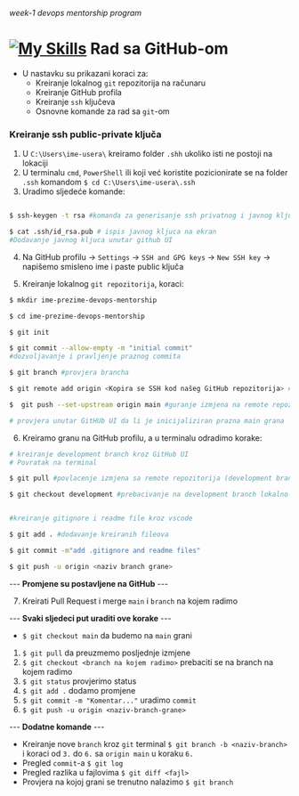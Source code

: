 *week-1 devops mentorship program*

# [![My Skills](https://skillicons.dev/icons?i=git)](https://skillicons.dev) Rad sa GitHub-om 
* U nastavku su prikazani koraci za:
    * Kreiranje lokalnog `git` repozitorija na računaru
    * Kreiranje GitHub profila
    * Kreiranje `ssh` ključeva
    * Osnovne komande za rad sa `git`-om

### Kreiranje ssh public-private ključa
1. U `C:\Users\ime-usera\` kreiramo folder `.shh` ukoliko isti ne postoji na lokaciji
2. U terminalu `cmd`, `PowerShell` ili koji već koristite pozicionirate se na folder `.ssh` komandom
`$ cd C:\Users\ime-usera\.ssh`
3. Uradimo sljedeće komande:
```bash

$ ssh-keygen -t rsa #komanda za generisanje ssh privatnog i javnog kljuca 

$ cat .ssh/id_rsa.pub # ispis javnog kljuca na ekran
#Dodavanje javnog kljuca unutar github UI
```
4. Na GitHub profilu -> `Settings` -> `SSH and GPG keys` -> `New SSH key` -> napišemo smisleno ime i paste public ključa

5. Kreiranje lokalnog `git repozitorija`, koraci:
```bash
$ mkdir ime-prezime-devops-mentorship

$ cd ime-prezime-devops-mentorship

$ git init

$ git commit --allow-empty -m "initial commit" 
#dozvoljavanje i pravljenje praznog commita

$ git branch #provjera brancha

$ git remote add origin <Kopira se SSH kod našeg GitHub repozitorija> #povezivanje sa udaljenim repozitorijem na GitHub

$  git push --set-upstream origin main #guranje izmjena na remote repozitorij

# provjera unutar GitHUb UI da li je inicijaliziran prazna main grana
```
6. Kreiramo granu na GitHub profilu, a u terminalu odradimo korake:
```bash
# kreiranje development branch kroz GitHub UI
# Povratak na terminal

$ git pull #povlacenje izmjena sa remote repozitorija (development branch)

$ git checkout development #prebacivanje na development branch lokalno


#kreiranje gitignore i readme file kroz vscode

$ git add . #dodavanje kreiranih fileova

$ git commit -m"add .gitignore and readme files"

$ git push -u origin <naziv branch grane>
```
--- **Promjene su postavljene na GitHub** ---

7. Kreirati Pull Request i merge `main` i `branch` na kojem radimo

--- **Svaki sljedeci put uraditi ove korake** ---
* `$ git checkout main` da budemo na `main` grani
1. `$ git pull` da preuzmemo posljednje izmjene
2. `$ git checkout <branch na kojem radimo>` prebaciti se na branch na kojem radimo
3. `$ git status` provjerimo status
4. `$ git add .` dodamo promjene
5. `$ git commit -m "Komentar..."` uradimo `commit`
6. `$ git push -u origin <naziv-branch-grane>` 


--- **Dodatne komande** ---

* Kreiranje nove `branch` kroz `git` terminal
`$ git branch -b <naziv-branch>` i koraci od `3.` do `6.` sa `origin main` u koraku `6.`
* Pregled `commit`-a
`$ git log`
* Pregled razlika u fajlovima
`$ git diff <fajl>`
* Provjera na kojoj grani se trenutno nalazimo
`$ git branch`
